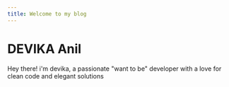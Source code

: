 ```yaml
---
title: Welcome to my blog
---
```

# DEVIKA Anil
Hey there! i'm devika, a passionate "want to be" developer with a love for clean code and elegant solutions
